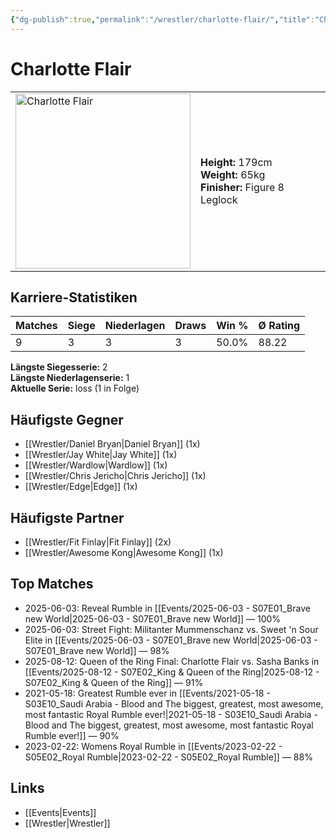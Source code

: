 ```yaml
---
{"dg-publish":true,"permalink":"/wrestler/charlotte-flair/","title":"Charlotte Flair","tags":["wrestler"],"noteIcon":""}
---
```



# Charlotte Flair

<table>
        <tr>
        <td><img src="https://github.com/CptSpaulding1980/choke-slam-wrestling/releases/download/images/Charlotte_Flair.png" width="280" alt="Charlotte Flair"></td>
        <td>
        <b>Height:</b> 179cm<br>
        <b>Weight:</b> 65kg<br>
        <b>Finisher:</b> Figure 8 Leglock<br>
        </td>
        </tr>
        </table>
        
## Karriere-Statistiken

| Matches | Siege | Niederlagen | Draws | Win % | Ø Rating |
|---------|-------|-------------|-------|-------|-----------|
| 9 | 3 | 3 | 3 | 50.0% | 88.22 |

**Längste Siegesserie:** 2<br>**Längste Niederlagenserie:** 1<br>**Aktuelle Serie:** loss (1 in Folge)


## Häufigste Gegner
- [[Wrestler/Daniel Bryan\|Daniel Bryan]] (1x)
- [[Wrestler/Jay White\|Jay White]] (1x)
- [[Wrestler/Wardlow\|Wardlow]] (1x)
- [[Wrestler/Chris Jericho\|Chris Jericho]] (1x)
- [[Wrestler/Edge\|Edge]] (1x)

## Häufigste Partner
- [[Wrestler/Fit Finlay\|Fit Finlay]] (2x)
- [[Wrestler/Awesome Kong\|Awesome Kong]] (1x)

## Top Matches
- 2025-06-03: Reveal Rumble in [[Events/2025-06-03 - S07E01_Brave new World\|2025-06-03 - S07E01_Brave new World]] — 100%
- 2025-06-03: Street Fight: Militanter Mummenschanz vs. Sweet 'n Sour Elite in [[Events/2025-06-03 - S07E01_Brave new World\|2025-06-03 - S07E01_Brave new World]] — 98%
- 2025-08-12: Queen of the Ring Final: Charlotte Flair vs. Sasha Banks in [[Events/2025-08-12 - S07E02_King & Queen of the Ring\|2025-08-12 - S07E02_King & Queen of the Ring]] — 91%
- 2021-05-18: Greatest Rumble ever in [[Events/2021-05-18 - S03E10_Saudi Arabia - Blood and The biggest, greatest, most awesome, most fantastic Royal Rumble ever!\|2021-05-18 - S03E10_Saudi Arabia - Blood and The biggest, greatest, most awesome, most fantastic Royal Rumble ever!]] — 90%
- 2023-02-22: Womens Royal Rumble in [[Events/2023-02-22 - S05E02_Royal Rumble\|2023-02-22 - S05E02_Royal Rumble]] — 88%

## Links
- [[Events\|Events]]
- [[Wrestler\|Wrestler]]
